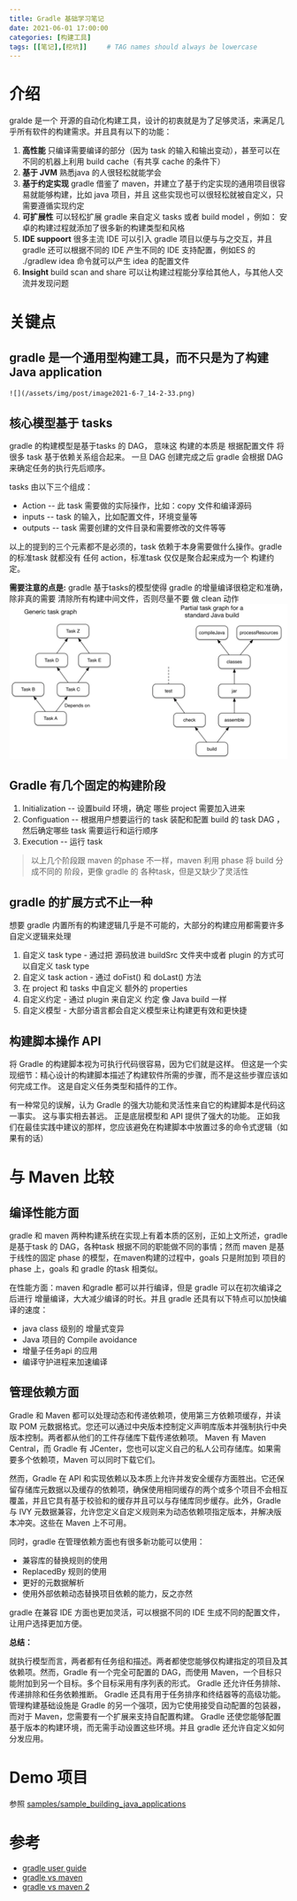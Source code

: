 ```yaml
---
title: Gradle 基础学习笔记
date: 2021-06-01 17:00:00
categories: [构建工具]
tags: [[笔记],[挖坑]]     # TAG names should always be lowercase
---
```





# 介绍

gralde 是一个 开源的自动化构建工具，设计的初衷就是为了足够灵活，来满足几乎所有软件的构建需求。并且具有以下的功能：
1. **高性能**   只编译需要编译的部分（因为 task 的输入和输出变动），甚至可以在不同的机器上利用 build cache（有共享 cache 的条件下）
2. **基于 JVM**    熟悉java 的人很轻松就能学会
3. **基于约定实现**    gradle 借鉴了 maven，并建立了基于约定实现的通用项目很容易就能够构建，比如 java 项目，并且 这些实现也可以很轻松就被自定义，只需要遵循实现约定
4. **可扩展性**  可以轻松扩展 gradle 来自定义 tasks 或者 build model ，例如： 安卓的构建过程就添加了很多新的构建类型和风格
5. **IDE suppoort**  很多主流 IDE 可以引入 gradle 项目以便与与之交互，并且 gradle 还可以根据不同的 IDE 产生不同的 IDE 支持配置，例如ES 的 ./gradlew idea 命令就可以产生 idea 的配置文件
6. **Insight**    build scan and share 可以让构建过程能分享给其他人，与其他人交流并发现问题


# 关键点
## gradle 是一个通用型构建工具，而不只是为了构建 Java application 

    ![](/assets/img/post/image2021-6-7_14-2-33.png)

## 核心模型基于 tasks

gradle 的构建模型是基于tasks 的 DAG， 意味这 构建的本质是 根据配置文件 将很多 task 基于依赖关系组合起来。 一旦 DAG 创建完成之后 gradle 会根据 DAG 来确定任务的执行先后顺序。

tasks 由以下三个组成：
- Action -- 此 task 需要做的实际操作，比如：copy 文件和编译源码
- inputs -- task 的输入，比如配置文件，环境变量等
- outputs -- task 需要创建的文件目录和需要修改的文件等等

以上的提到的三个元素都不是必须的，task 依赖于本身需要做什么操作。gradle 的标准task 就都没有 任何 action，标准task 仅仅是聚合起来成为一个 构建约定。

**需要注意的点是:** gradle 基于tasks的模型使得 gradle 的增量编译很稳定和准确，除非真的需要 清除所有构建中间文件，否则尽量不要 做 clean 动作
![](/assets/img/post/image2021-6-7_12-43-38.png)


##  Gradle 有几个固定的构建阶段
   1. Initialization   -- 设置build 环境，确定 哪些 project 需要加入进来
   2. Configuation  -- 根据用户想要运行的 task 装配和配置 build 的 task DAG ，然后确定哪些 task 需要运行和运行顺序
   3. Execution  -- 运行 task 

>以上几个阶段跟 maven 的phase 不一样，maven 利用 phase 将 build 分成不同的 阶段，更像 gradle 的 各种task，但是又缺少了灵活性

##  gradle 的扩展方式不止一种

想要 gradle 内置所有的构建逻辑几乎是不可能的，大部分的构建应用都需要许多自定义逻辑来处理

   1. 自定义 task type - 通过把 源码放进 buildSrc 文件夹中或者 plugin 的方式可以自定义 task type
   2. 自定义 task action  - 通过 doFist() 和 doLast() 方法
   3. 在 project 和 tasks 中自定义 额外的 properties 
   4. 自定义约定  - 通过 plugin 来自定义 约定 像 Java build 一样
   5. 自定义模型 - 大部分语言都会自定义模型来让构建更有效和更快捷

##  构建脚本操作 API

将 Gradle 的构建脚本视为可执行代码很容易，因为它们就是这样。 但这是一个实现细节：精心设计的构建脚本描述了构建软件所需的步骤，而不是这些步骤应该如何完成工作。 这是自定义任务类型和插件的工作。

有一种常见的误解，认为 Gradle 的强大功能和灵活性来自它的构建脚本是代码这一事实。 这与事实相去甚远。 正是底层模型和 API 提供了强大的功能。 正如我们在最佳实践中建议的那样，您应该避免在构建脚本中放置过多的命令式逻辑（如果有的话）


# 与 Maven 比较

## 编译性能方面
gradle 和 maven 两种构建系统在实现上有着本质的区别，正如上文所述，gradle 是基于task 的 DAG，各种task 根据不同的职能做不同的事情；然而 maven 是基于线性的固定 phase 的模型，在maven构建的过程中，goals 只是附加到 项目的 phase 上，goals 和 gradle 的task 相类似。

在性能方面：maven 和gradle 都可以并行编译，但是 gradle 可以在初次编译之后进行 增量编译，大大减少编译的时长。并且 gradle 还具有以下特点可以加快编译的速度：

- java class 级别的 增量式变异
- Java 项目的 Compile avoidance
- 增量子任务api 的应用
- 编译守护进程来加速编译

## 管理依赖方面
Gradle 和 Maven 都可以处理动态和传递依赖项，使用第三方依赖项缓存，并读取 POM 元数据格式。您还可以通过中央版本控制定义声明库版本并强制执行中央版本控制。两者都从他们的工件存储库下载传递依赖项。 Maven 有 Maven Central，而 Gradle 有 JCenter，您也可以定义自己的私人公司存储库。如果需要多个依赖项，Maven 可以同时下载它们。

然而，Gradle 在 API 和实现依赖以及本质上允许并发安全缓存方面胜出。它还保留存储库元数据以及缓存的依赖项，确保使用相同缓存的两个或多个项目不会相互覆盖，并且它具有基于校验和的缓存并且可以与存储库同步缓存。此外，Gradle 与 IVY 元数据兼容，允许您定义自定义规则来为动态依赖项指定版本，并解决版本冲突。这些在 Maven 上不可用。

同时，gradle 在管理依赖方面也有很多新功能可以使用：

- 兼容库的替换规则的使用
- ReplacedBy 规则的使用
- 更好的元数据解析
- 使用外部依赖动态替换项目依赖的能力，反之亦然


gradle 在兼容 IDE 方面也更加灵活，可以根据不同的 IDE 生成不同的配置文件，让用户选择更加方便。

**总结：**

就执行模型而言，两者都有任务组和描述。两者都使您能够仅构建指定的项目及其依赖项。然而，Gradle 有一个完全可配置的 DAG，而使用 Maven，一个目标只能附加到另一个目标。多个目标采用有序列表的形式。 Gradle 还允许任务排除、传递排除和任务依赖推断。 Gradle 还具有用于任务排序和终结器等的高级功能。
管理构建基础设施是 Gradle 的另一个强项，因为它使用接受自动配置的包装器，而对于 Maven，您需要有一个扩展来支持自配置构建。 Gradle 还使您能够配置基于版本的构建环境，而无需手动设置这些环境。并且 gradle 还允许自定义如何分发应用。


# Demo 项目

参照 [samples/sample_building_java_applications](https://docs.gradle.org/current/samples/sample_building_java_applications.html)


# 参考
- [gradle user guide](https://docs.gradle.org/current/userguide/what_is_gradle.html)
- [gradle vs maven](https://stackify.com/gradle-vs-maven/)
- [gradle vs maven 2](https://gradle.org/maven-vs-gradle/)